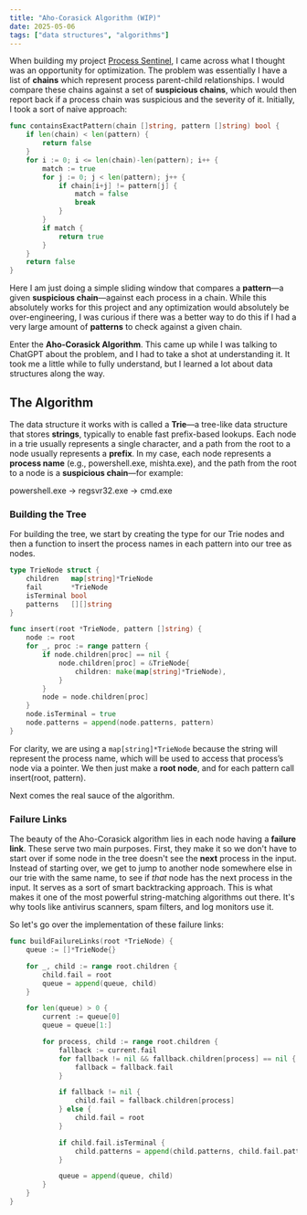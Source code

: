 ```yaml
---
title: "Aho-Corasick Algorithm (WIP)"
date: 2025-05-06
tags: ["data structures", "algorithms"]
---
```


When building my project [Process Sentinel](../../projects/process-sentinel), I came across what I thought was an opportunity for optimization. The problem was essentially I have a list of **chains** which represent process parent-child relationships. I would compare these chains against a set of **suspicious chains**, which would then report back if a process chain was suspicious and the severity of it. Initially, I took a sort of naive approach:

```go
func containsExactPattern(chain []string, pattern []string) bool {
    if len(chain) < len(pattern) {
        return false
    }
    for i := 0; i <= len(chain)-len(pattern); i++ {
        match := true
        for j := 0; j < len(pattern); j++ {
            if chain[i+j] != pattern[j] {
                match = false
                break
            }
        }
        if match {
            return true
        }
    }
    return false
}
```

Here I am just doing a simple sliding window that compares a **pattern**—a given **suspicious chain**—against each process in a chain. While this absolutely works for this project and any optimization would absolutely be over-engineering, I was curious if there was a better way to do this if I had a very large amount of **patterns** to check against a given chain.

Enter the **Aho-Corasick Algorithm**. This came up while I was talking to ChatGPT about the problem, and I had to take a shot at understanding it. It took me a little while to fully understand, but I learned a lot about data structures along the way.

## The Algorithm

The data structure it works with is called a **Trie**—a tree-like data structure that stores **strings**, typically to enable fast prefix-based lookups. Each node in a trie usually represents a single character, and a path from the root to a node usually represents a **prefix**. In my case, each node represents a **process name** (e.g., powershell.exe, mishta.exe), and the path from the root to a node is a **suspicious chain**—for example:

powershell.exe -> regsvr32.exe -> cmd.exe

### Building the Tree

For building the tree, we start by creating the type for our Trie nodes and then a function to insert the process names in each pattern into our tree as nodes.
```go
type TrieNode struct {
    children   map[string]*TrieNode
    fail       *TrieNode
    isTerminal bool
    patterns   [][]string
}

func insert(root *TrieNode, pattern []string) {
    node := root
    for _, proc := range pattern {
        if node.children[proc] == nil {
            node.children[proc] = &TrieNode{
                children: make(map[string]*TrieNode),
            }
        }
        node = node.children[proc]
    }
    node.isTerminal = true
    node.patterns = append(node.patterns, pattern)
}
```
For clarity, we are using a `map[string]*TrieNode` because the string will represent the process name, which will be used to access that process’s node via a pointer. We then just make a **root node**, and for each pattern call insert(root, pattern).

Next comes the real sauce of the algorithm.

### Failure Links

The beauty of the Aho-Corasick algorithm lies in each node having a **failure link**. These serve two main purposes. First, they make it so we don't have to start over if some node in the tree doesn't see the **next** process in the input. Instead of starting over, we get to jump to another node somewhere else in our trie with the same name, to see if *that* node has the next process in the input. It serves as a sort of smart backtracking approach. This is what makes it one of the most powerful string-matching algorithms out there. It's why tools like antivirus scanners, spam filters, and log monitors use it.

So let's go over the implementation of these failure links:

```go
func buildFailureLinks(root *TrieNode) {
	queue := []*TrieNode{}

	for _, child := range root.children {
		child.fail = root
		queue = append(queue, child)
	}

	for len(queue) > 0 {
		current := queue[0]
		queue = queue[1:]

		for process, child := range root.children {
			fallback := current.fail
			for fallback != nil && fallback.children[process] == nil {
				fallback = fallback.fail
			}

			if fallback != nil {
				child.fail = fallback.children[process]
			} else {
				child.fail = root
			}

			if child.fail.isTerminal {
				child.patterns = append(child.patterns, child.fail.patterns...)
			}

			queue = append(queue, child)
		}
	}
}
```

